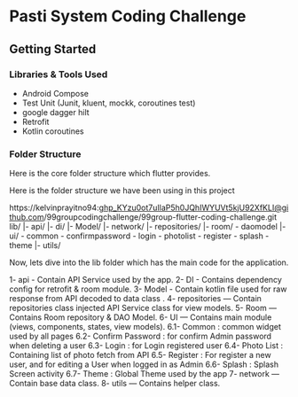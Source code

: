 # Pasti System Coding Challenge

## Getting Started

### Libraries & Tools Used

* Android Compose
* Test Unit (Junit, kluent, mockk, coroutines test)
* google dagger hilt
* Retrofit
* Kotlin coroutines

### Folder Structure
Here is the core folder structure which flutter provides.

Here is the folder structure we have been using in this project

https://kelvinprayitno94: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@github.com/99groupcodingchallenge/99group-flutter-coding-challenge.git
lib/
|- api/
|- di/
|- Model/
|- network/
|- repositories/
|- room/
    - daomodel
|- ui/
    - common
    - confirmpassword
    - login
    - photolist
    - register
    - splash
    - theme
|- utils/

Now, lets dive into the lib folder which has the main code for the application.

1- api - Contain API Service used by the app.
2- DI - Contains dependency config for retrofit & room module.
3- Model - Contain kotlin file used for raw response from API decoded to data class .
4- repositories — Contain repositories class injected API Service class for view models.
5- Room — Contains Room repository & DAO Model.
6- UI — Contains main module (views, components, states, view models).
    6.1- Common : common widget used by all pages
    6.2- Confirm Password : for confirm Admin password when deleting a user
    6.3- Login : for Login registered user
    6.4- Photo List : Containing list of photo fetch from API
    6.5- Register : For register a new user, and for editing a User when logged in as Admin
    6.6- Splash : Splash Screen activity
    6.7- Theme : Global Theme used by the app
7- network — Contain base data class.
8- utils — Contains helper class.
